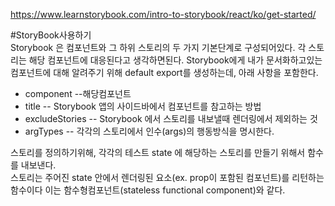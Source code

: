 https://www.learnstorybook.com/intro-to-storybook/react/ko/get-started/

#StoryBook사용하기
<br/>
Storybook 은 컴포넌트와 그 하위 스토리의 두 가지 기본단계로 구성되어있다. 각 스토리는 해당 컴포넌트에 대응된다고 생각하면된다. 
Storybook에게 내가 문서화하고있는 컴포넌트에 대해 알려주기 위해 default export를 생성하는데, 아래 사항을 포함한다.<br/>
* component --해당컴포넌트
* title -- Storybook 앱의 사이드바에서 컴포넌트를 참고하는 방법
* excludeStories -- Storybook 에서 스토리를 내보낼때 렌더링에서 제외하는 것
* argTypes -- 각각의 스토리에서 인수(args)의 행동방식을 명시한다.

스토리를 정의하기위해, 각각의 테스트 state 에 해당하는 스토리를 만들기 위해서 함수를 내보낸다.<br/>스토리는 주어진 state 안에서 렌더링된 요소(ex. prop이 포함된 컴포넌트)를 리턴하는 함수이다 이는 함수형컴포넌트(stateless functional component)와 같다.